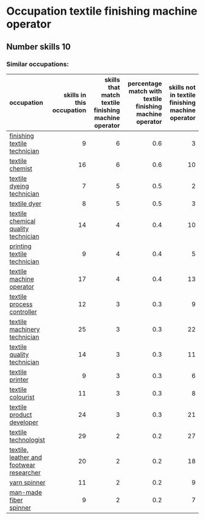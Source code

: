 # Occupation textile finishing machine operator
## Number skills 10
### Similar occupations:
| occupation                                                                              |   skills in this occupation |   skills that match textile finishing machine operator |   percentage match with textile finishing machine operator |   skills not in textile finishing machine operator |
|:----------------------------------------------------------------------------------------|----------------------------:|-------------------------------------------------------:|-----------------------------------------------------------:|---------------------------------------------------:|
| [finishing textile technician](finishing_textile_technician.md)                         |                           9 |                                                      6 |                                                        0.6 |                                                  3 |
| [textile chemist](textile_chemist.md)                                                   |                          16 |                                                      6 |                                                        0.6 |                                                 10 |
| [textile dyeing technician](textile_dyeing_technician.md)                               |                           7 |                                                      5 |                                                        0.5 |                                                  2 |
| [textile dyer](textile_dyer.md)                                                         |                           8 |                                                      5 |                                                        0.5 |                                                  3 |
| [textile chemical quality technician](textile_chemical_quality_technician.md)           |                          14 |                                                      4 |                                                        0.4 |                                                 10 |
| [printing textile technician](printing_textile_technician.md)                           |                           9 |                                                      4 |                                                        0.4 |                                                  5 |
| [textile machine operator](textile_machine_operator.md)                                 |                          17 |                                                      4 |                                                        0.4 |                                                 13 |
| [textile process controller](textile_process_controller.md)                             |                          12 |                                                      3 |                                                        0.3 |                                                  9 |
| [textile machinery technician](textile_machinery_technician.md)                         |                          25 |                                                      3 |                                                        0.3 |                                                 22 |
| [textile quality technician](textile_quality_technician.md)                             |                          14 |                                                      3 |                                                        0.3 |                                                 11 |
| [textile printer](textile_printer.md)                                                   |                           9 |                                                      3 |                                                        0.3 |                                                  6 |
| [textile colourist](textile_colourist.md)                                               |                          11 |                                                      3 |                                                        0.3 |                                                  8 |
| [textile product developer](textile_product_developer.md)                               |                          24 |                                                      3 |                                                        0.3 |                                                 21 |
| [textile technologist](textile_technologist.md)                                         |                          29 |                                                      2 |                                                        0.2 |                                                 27 |
| [textile, leather and footwear researcher](textile,_leather_and_footwear_researcher.md) |                          20 |                                                      2 |                                                        0.2 |                                                 18 |
| [yarn spinner](yarn_spinner.md)                                                         |                          11 |                                                      2 |                                                        0.2 |                                                  9 |
| [man-made fiber spinner](man-made_fiber_spinner.md)                                     |                           9 |                                                      2 |                                                        0.2 |                                                  7 |
